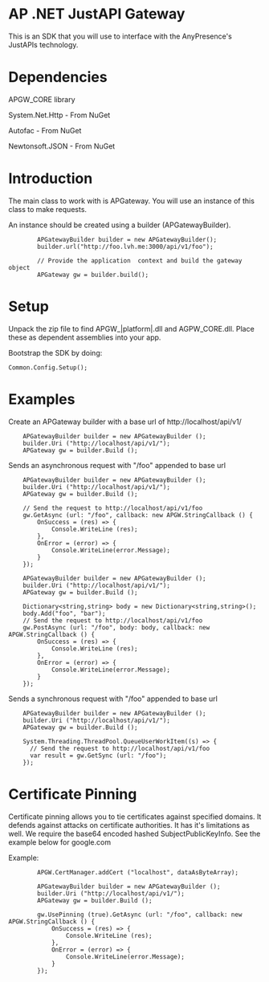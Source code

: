 AP .NET JustAPI Gateway
===========

This is an SDK that you will use to interface with the AnyPresence's JustAPIs technology.


Dependencies
===========

APGW_CORE library

System.Net.Http - From NuGet

Autofac - From NuGet

Newtonsoft.JSON - From NuGet


Introduction
==========


The main class to work with is APGateway. You will use an instance of this class to make requests.

An instance should be created using a builder (APGatewayBuilder). 

```
        APGatewayBuilder builder = new APGatewayBuilder();
        builder.url("http://foo.lvh.me:3000/api/v1/foo");

        // Provide the application  context and build the gateway object
        APGateway gw = builder.build();
```        


Setup
===========

Unpack the zip file to find APGW_|platform|.dll and AGPW_CORE.dll. Place these as dependent assemblies into your app.

Bootstrap the SDK by doing:

```
Common.Config.Setup();
```

Examples
===========

Create an APGateway builder with a base url of http://localhost/api/v1/

```
    APGatewayBuilder builder = new APGatewayBuilder ();
    builder.Uri ("http://localhost/api/v1/");
    APGateway gw = builder.Build ();
```


Sends an asynchronous request with "/foo" appended to base url

```
    APGatewayBuilder builder = new APGatewayBuilder ();
    builder.Uri ("http://localhost/api/v1/");
    APGateway gw = builder.Build ();

    // Send the request to http://localhost/api/v1/foo
    gw.GetAsync (url: "/foo", callback: new APGW.StringCallback () {
        OnSuccess = (res) => {
            Console.WriteLine (res);
        },                 
        OnError = (error) => {
            Console.WriteLine(error.Message);
        }   
    });
```

```
    APGatewayBuilder builder = new APGatewayBuilder ();
    builder.Uri ("http://localhost/api/v1/");
    APGateway gw = builder.Build ();

    Dictionary<string,string> body = new Dictionary<string,string>();
    body.Add("foo", "bar");
    // Send the request to http://localhost/api/v1/foo
    gw.PostAsync (url: "/foo", body: body, callback: new APGW.StringCallback () {
        OnSuccess = (res) => {
            Console.WriteLine (res);
        },                 
        OnError = (error) => {
            Console.WriteLine(error.Message);
        }   
    });
```

Sends a synchronous request with "/foo" appended to base url

```
    APGatewayBuilder builder = new APGatewayBuilder ();
    builder.Uri ("http://localhost/api/v1/");
    APGateway gw = builder.Build ();

    System.Threading.ThreadPool.QueueUserWorkItem((s) => {
      // Send the request to http://localhost/api/v1/foo
      var result = gw.GetSync (url: "/foo");
    });
```

Certificate Pinning
===========


Certificate pinning allows you to tie certificates against specified domains. It defends against attacks on certificate authorities.
It has it's limitations as well. We require the base64 encoded hashed SubjectPublicKeyInfo. See the example below for google.com

Example:
```
        APGW.CertManager.addCert ("localhost", dataAsByteArray);

        APGatewayBuilder builder = new APGatewayBuilder ();
        builder.Uri ("http://localhost/api/v1/");
        APGateway gw = builder.Build ();

        gw.UsePinning (true).GetAsync (url: "/foo", callback: new APGW.StringCallback () {
            OnSuccess = (res) => {
                Console.WriteLine (res);
            },                 
            OnError = (error) => {
                Console.WriteLine(error.Message);
            }   
        });

```
